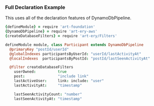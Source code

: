 
### Full Declaration Example

This uses all of the declaration features of DynamoDbPipeline.

```coffeescript
{defineModule} = require 'art-foundation'
{DynamoDbPipeline} = require 'art-ery-aws'
{createDatabaseFilters} = require 'art-ery/Filters'

defineModule module, class Participant extends DynamoDbPipeline
  @primaryKey "postId/userId"
  @globalIndexes participantsByUserId: "userId/lastActivityAt"
  @localIndexes  participantsByPostId: "postId/lastSeenActivityAt"

  @filter createDatabaseFilters
    userOwned:          true
    post:               "include link"
    lastActiveUser:     link: include: "user"
    lastActivityAt:     "timestamp"

    lastSeenActivityCount: "number"
    lastSeenActivityAt: "timestamp"

```